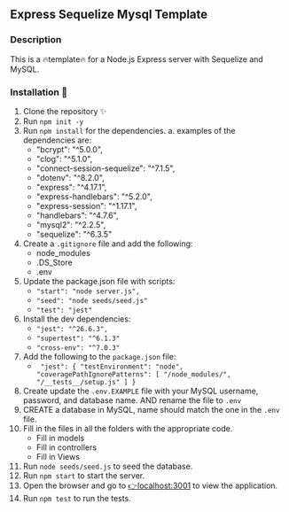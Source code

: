 ## Express Sequelize Mysql Template

### Description
This is a 🔥template🔥 for a Node.js Express server with Sequelize and MySQL.

### Installation 🫠
1. Clone the repository ✨
2. Run `npm init -y` 
3. Run `npm install` for the dependencies.
    a. examples of the dependencies are:
    - "bcrypt": "^5.0.0",
    - "clog": "^5.1.0",
    - "connect-session-sequelize": "^7.1.5",
    - "dotenv": "^8.2.0",
    - "express": "^4.17.1",
    - "express-handlebars": "^5.2.0",
    - "express-session": "^1.17.1",
    - "handlebars": "^4.7.6",
    - "mysql2": "^2.2.5",
    - "sequelize": "^6.3.5"
4. Create a `.gitignore` file and add the following:
    - node_modules
    - .DS_Store
    - .env
5. Update the package.json file with scripts:
    - `"start": "node server.js",`
    - `"seed": "node seeds/seed.js"`
    - `"test": "jest"`
6. Install the dev dependencies:
    - `"jest": "^26.6.3",`
    - `"supertest": "^6.1.3"`
    - `"cross-env": "^7.0.3"`
7. Add the following to the `package.json` file:
    - ` "jest": {
    "testEnvironment": "node",
    "coveragePathIgnorePatterns": [
      "/node_modules/",
      "/__tests__/setup.js"
    ]
  }`
8. Create update the `.env.EXAMPLE` file with your MySQL username, password, and database name. AND rename the file to `.env`
9. CREATE a database in MySQL, name should match the one in the `.env` file.
10. Fill in the files in all the folders with the appropriate code.
    - Fill in models
    - Fill in controllers
    - Fill in Views
11. Run `node seeds/seed.js` to seed the database.
12. Run `npm start` to start the server.
13. Open the browser and go to [👉localhost:3001](http://localhost:3001) to view the application.
14. Run `npm test` to run the tests.
